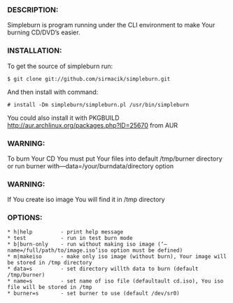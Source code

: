 ### DESCRIPTION:

Simpleburn is program running under the CLI environment to make Your burning CD/DVD’s easier.

### INSTALLATION:

To get the source of simpleburn run:

`$ git clone git://github.com/sirmacik/simpleburn.git`

And then install with command:

`# install -Dm simpleburn/simpleburn.pl /usr/bin/simpleburn`

You could also install it with PKGBUILD <http://aur.archlinux.org/packages.php?ID=25670> from AUR

### WARNING:

To burn Your CD You must put Your files into default /tmp/burner directory or run burner
with—data=/your/burndata/directory option

### WARNING:

If You create iso image You will find it in /tmp directory

### OPTIONS:
    * h|help         - print help message
    * test           - run in test burn mode
    * b|burn-only    - run without making iso image (‘—name=/full/path/to/image.iso’iso option must be defined)
    * m|makeiso      - make only iso image (without burn), Your image will be stored in /tmp directory
    * data=s         - set directory willth data to burn (default /tmp/burner)
    * name=s         - set name of iso file (defaultault cd.iso), You iso file will be stored in /tmp
    * burner=s       - set burner to use (default /dev/sr0)
